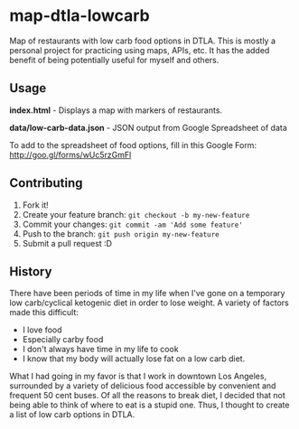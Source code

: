 # map-dtla-lowcarb

Map of restaurants with low carb food options in DTLA.  This is mostly a personal project for practicing using maps, APIs, etc.  It has the added benefit of being potentially useful for myself and others.

## Usage

**index.html** - Displays a map with markers of restaurants.

**data/low-carb-data.json** - JSON output from Google Spreadsheet of data

To add to the spreadsheet of food options, fill in this Google Form: http://goo.gl/forms/wUc5rzGmFl

## Contributing

1. Fork it!
2. Create your feature branch: `git checkout -b my-new-feature`
3. Commit your changes: `git commit -am 'Add some feature'`
4. Push to the branch: `git push origin my-new-feature`
5. Submit a pull request :D

## History

There have been periods of time in my life when I've gone on a temporary low carb/cyclical ketogenic diet in order to lose weight.  A variety of factors made this difficult:

* I love food
* Especially carby food
* I don't always have time in my life to cook
* I know that my body will actually lose fat on a low carb diet.

What I had going in my favor is that I work in downtown Los Angeles, surrounded by a variety of delicious food accessible by convenient and frequent 50 cent buses.  Of all the reasons to break diet, I decided that not being able to think of where to eat is a stupid one.  Thus, I thought to create a list of low carb options in DTLA.

